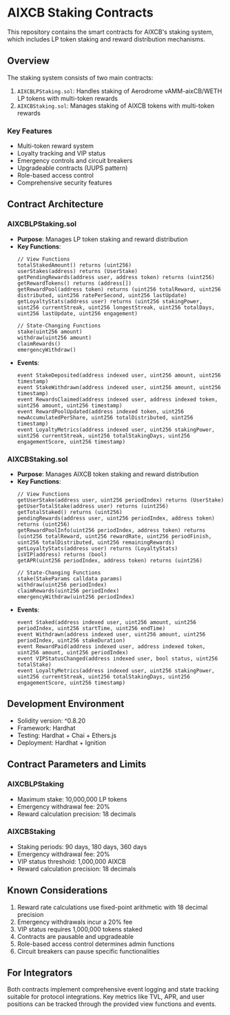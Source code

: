 # AIXCB Staking Contracts

This repository contains the smart contracts for AIXCB's staking system, which includes LP token staking and reward distribution mechanisms.

## Overview

The staking system consists of two main contracts:

1. `AIXCBLPStaking.sol`: Handles staking of Aerodrome vAMM-aixCB/WETH LP tokens with multi-token rewards
2. `AIXCBStaking.sol`: Manages staking of AIXCB tokens with multi-token rewards

### Key Features

- Multi-token reward system
- Loyalty tracking and VIP status
- Emergency controls and circuit breakers
- Upgradeable contracts (UUPS pattern)
- Role-based access control
- Comprehensive security features

## Contract Architecture

### AIXCBLPStaking.sol

- **Purpose**: Manages LP token staking and reward distribution
- **Key Functions**:
  ```solidity
  // View Functions
  totalStakedAmount() returns (uint256)
  userStakes(address) returns (UserStake)
  getPendingRewards(address user, address token) returns (uint256)
  getRewardTokens() returns (address[])
  getRewardPool(address token) returns (uint256 totalReward, uint256 distributed, uint256 ratePerSecond, uint256 lastUpdate)
  getLoyaltyStats(address user) returns (uint256 stakingPower, uint256 currentStreak, uint256 longestStreak, uint256 totalDays, uint256 lastUpdate, uint256 engagement)

  // State-Changing Functions
  stake(uint256 amount)
  withdraw(uint256 amount)
  claimRewards()
  emergencyWithdraw()
  ```
- **Events**:
  ```solidity
  event StakeDeposited(address indexed user, uint256 amount, uint256 timestamp)
  event StakeWithdrawn(address indexed user, uint256 amount, uint256 timestamp)
  event RewardsClaimed(address indexed user, address indexed token, uint256 amount, uint256 timestamp)
  event RewardPoolUpdated(address indexed token, uint256 newAccumulatedPerShare, uint256 totalDistributed, uint256 timestamp)
  event LoyaltyMetrics(address indexed user, uint256 stakingPower, uint256 currentStreak, uint256 totalStakingDays, uint256 engagementScore, uint256 timestamp)
  ```

### AIXCBStaking.sol

- **Purpose**: Manages AIXCB token staking and reward distribution
- **Key Functions**:
  ```solidity
  // View Functions
  getUserStake(address user, uint256 periodIndex) returns (UserStake)
  getUserTotalStake(address user) returns (uint256)
  getTotalStaked() returns (uint256)
  pendingRewards(address user, uint256 periodIndex, address token) returns (uint256)
  getRewardPoolInfo(uint256 periodIndex, address token) returns (uint256 totalReward, uint256 rewardRate, uint256 periodFinish, uint256 totalDistributed, uint256 remainingRewards)
  getLoyaltyStats(address user) returns (LoyaltyStats)
  isVIP(address) returns (bool)
  getAPR(uint256 periodIndex, address token) returns (uint256)

  // State-Changing Functions
  stake(StakeParams calldata params)
  withdraw(uint256 periodIndex)
  claimRewards(uint256 periodIndex)
  emergencyWithdraw(uint256 periodIndex)
  ```
- **Events**:
  ```solidity
  event Staked(address indexed user, uint256 amount, uint256 periodIndex, uint256 startTime, uint256 endTime)
  event Withdrawn(address indexed user, uint256 amount, uint256 periodIndex, uint256 stakeDuration)
  event RewardPaid(address indexed user, address indexed token, uint256 amount, uint256 periodIndex)
  event VIPStatusChanged(address indexed user, bool status, uint256 totalStake)
  event LoyaltyMetrics(address indexed user, uint256 stakingPower, uint256 currentStreak, uint256 totalStakingDays, uint256 engagementScore, uint256 timestamp)
  ```

## Development Environment

- Solidity version: ^0.8.20
- Framework: Hardhat
- Testing: Hardhat + Chai + Ethers.js
- Deployment: Hardhat + Ignition

## Contract Parameters and Limits

### AIXCBLPStaking
- Maximum stake: 10,000,000 LP tokens
- Emergency withdrawal fee: 20%
- Reward calculation precision: 18 decimals

### AIXCBStaking
- Staking periods: 90 days, 180 days, 360 days
- Emergency withdrawal fee: 20%
- VIP status threshold: 1,000,000 AIXCB
- Reward calculation precision: 18 decimals

## Known Considerations

1. Reward rate calculations use fixed-point arithmetic with 18 decimal precision
2. Emergency withdrawals incur a 20% fee
3. VIP status requires 1,000,000 tokens staked
4. Contracts are pausable and upgradeable
5. Role-based access control determines admin functions
6. Circuit breakers can pause specific functionalities

## For Integrators

Both contracts implement comprehensive event logging and state tracking suitable for protocol integrations. Key metrics like TVL, APR, and user positions can be tracked through the provided view functions and events.
